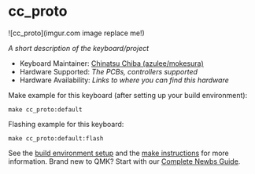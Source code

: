 # cc_proto

![cc_proto](imgur.com image replace me!)

*A short description of the keyboard/project*

* Keyboard Maintainer: [Chinatsu Chiba (azulee/mokesura)](https://github.com/mokesura)
* Hardware Supported: *The PCBs, controllers supported*
* Hardware Availability: *Links to where you can find this hardware*

Make example for this keyboard (after setting up your build environment):

    make cc_proto:default

Flashing example for this keyboard:

    make cc_proto:default:flash

See the [build environment setup](https://docs.qmk.fm/#/getting_started_build_tools) and the [make instructions](https://docs.qmk.fm/#/getting_started_make_guide) for more information. Brand new to QMK? Start with our [Complete Newbs Guide](https://docs.qmk.fm/#/newbs).

